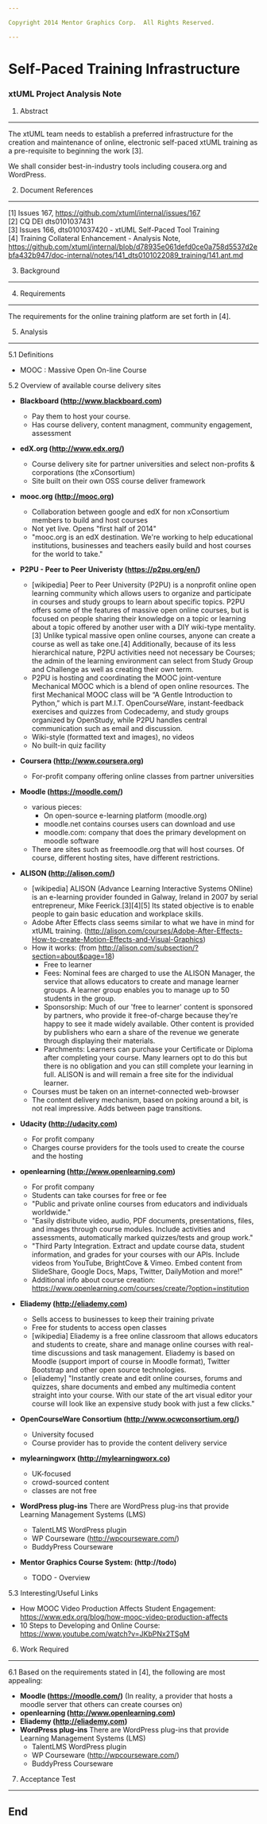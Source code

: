 ```yaml
---

Copyright 2014 Mentor Graphics Corp.  All Rights Reserved.

---
```


# Self-Paced Training Infrastructure
### xtUML Project Analysis Note



1. Abstract
-----------
The xtUML team needs to establish a preferred infrastructure for the creation 
and maintenance of online, electronic self-paced xtUML training as a pre-requisite
to beginning the work [3].

We shall consider best-in-industry tools including cousera.org and WordPress.  

2. Document References
----------------------
[1] Issues 167, https://github.com/xtuml/internal/issues/167    
[2] CQ DEI dts0101037431  
[3] Issues 166, dts0101037420 - xtUML Self-Paced Tool Training  
[4] Training Collateral Enhancement - Analysis Note, https://github.com/xtuml/internal/blob/d78935e061defd0ce0a758d5537d2ebfa432b947/doc-internal/notes/141_dts0101022089_training/141.ant.md  

3. Background
-------------

4. Requirements
---------------
The requirements for the online training platform are set forth in [4].  

5. Analysis
-----------
5.1  Definitions  
  - MOOC : Massive Open On-line Course

5.2  Overview of available course delivery sites
  - __Blackboard (http://www.blackboard.com)__
    - Pay them to host your course.
    - Has course delivery, content managment, community engagement, assessment
  
  - __edX.org (http://www.edx.org/)__
    - Course delivery site for partner universities and select non-profits & corporations (the xConsortium)
    - Site built on their own OSS course deliver framework
  
  - __mooc.org (http://mooc.org)__
    - Collaboration between google and edX for non xConsortium members to build and host courses
    - Not yet live.  Opens "first half of 2014"
    - "mooc.org is an edX destination. We're working to help educational institutions, businesses and teachers easily build and host courses for the world to take."
  
  - __P2PU - Peer to Peer Univeristy (https://p2pu.org/en/)__
    - [wikipedia] Peer to Peer University (P2PU) is a nonprofit online open learning community which allows users to organize and participate in courses and study groups to learn about specific topics.  P2PU offers some of the features of massive open online courses, but is focused on people sharing their knowledge on a topic or learning about a topic offered by another user with a DIY wiki-type mentality.[3] Unlike typical massive open online courses, anyone can create a course as well as take one.[4] Additionally, because of its less hierarchical nature, P2PU activities need not necessary be Courses; the admin of the learning environment can select from Study Group and Challenge as well as creating their own term.
    - P2PU is hosting and coordinating the MOOC joint-venture Mechanical MOOC which is a blend of open online resources. The first Mechanical MOOC class will be “A Gentle Introduction to Python,” which is part M.I.T. OpenCourseWare, instant-feedback exercises and quizzes from Codecademy, and study groups organized by OpenStudy, while P2PU handles central communication such as email and discussion.
    - Wiki-style (formatted text and images), no videos
    - No built-in quiz facility
  
  - __Coursera (http://www.coursera.org)__
    - For-profit company offering online classes from partner universities
  
  - __Moodle (https://moodle.com/)__
    - various pieces:
      - On open-source e-learning platform (moodle.org)
      - moodle.net contains courses users can download and use
      - moodle.com: company that does the primary development on moodle software
    - There are sites such as freemoodle.org that will host courses.  Of course, different hosting sites, have different restrictions.
  
  - __ALISON (http://alison.com/)__
    - [wikipedia] ALISON (Advance Learning Interactive Systems ONline) is an e-learning provider founded in Galway, Ireland in 2007 by serial entrepreneur, Mike Feerick.[3][4][5] Its stated objective is to enable people to gain basic education and workplace skills.
    - Adobe After Effects class seems similar to what we have in mind for xtUML training. (http://alison.com/courses/Adobe-After-Effects-How-to-create-Motion-Effects-and-Visual-Graphics)
    - How it works: (from http://alison.com/subsection/?section=about&page=18)
      - Free to learner
      - Fees: Nominal fees are charged to use the ALISON Manager, the service that allows educators to create and manage learner groups. A learner group enables you to manage up to 50 students in the group.
      - Sponsorship: Much of our 'free to learner' content is sponsored by partners, who provide it free-of-charge because they're happy to see it made widely available. Other content is provided by publishers who earn a share of the revenue we generate through displaying their materials.
      - Parchments: Learners can purchase your Certificate or Diploma after completing your course. Many learners opt to do this but there is no obligation and you can still complete your learning in full. ALISON is and will remain a free site for the individual learner.
    - Courses must be taken on an internet-connected web-browser
    - The content delivery mechanism, based on poking around a bit, is not real impressive.  Adds between page transitions.
  
  - __Udacity (http://udacity.com)__
    - For profit company 
    - Charges course providers for the tools used to create the course and the hosting
  
  - __openlearning (http://www.openlearning.com)__
    - For profit company
    - Students can take courses for free or fee
    - "Public and private online courses from educators and individuals worldwide."
    - "Easily distribute video, audio, PDF documents, presentations, files, and images through course modules. Include activities and assessments, automatically marked quizzes/tests and group work."
    - "Third Party Integration.  Extract and update course data, student information, and grades for your courses with our APIs.  Include videos from YouTube, BrightCove & Vimeo.  Embed content from SlideShare, Google Docs, Maps, Twitter, DailyMotion and more!"
    - Additional info about course creation: https://www.openlearning.com/courses/create/?option=institution

  - __Eliademy (http://eliademy.com)__
    - Sells access to businesses to keep their training private
    - Free for students to access open classes
    - [wikipedia] Eliademy is a free online classroom that allows educators and students to create, share and manage online courses with real-time discussions and task management. Eliademy is based on Moodle (support import of course in Moodle format), Twitter Bootstrap and other open source technologies.
    - [eliademy] "Instantly create and edit online courses, forums and quizzes, share documents and embed any multimedia content straight into your course. With our state of the art visual editor your course will look like an expensive study book with just a few clicks."

  - __OpenCourseWare Consortium (http://www.ocwconsortium.org/)__
    - University focused
    - Course provider has to provide the content delivery service
  
  - __mylearningworx (http://mylearningworx.co)__
    - UK-focused
    - crowd-sourced content
    - classes are not free
  
  - __WordPress plug-ins__ There are WordPress plug-ins that provide Learning Management Systems (LMS)
    - TalentLMS WordPress plugin
    - WP Courseware (http://wpcourseware.com/)
    - BuddyPress Courseware
    
  - __Mentor Graphics Course System: (http://todo)__
    - TODO - Overview

5.3  Interesting/Useful Links
  - How MOOC Video Production Affects Student Engagement: https://www.edx.org/blog/how-mooc-video-production-affects
  - 10 Steps to Developing and Online Course: https://www.youtube.com/watch?v=JKbPNx2TSgM

6. Work Required
----------------
6.1  Based on the requirements stated in [4], the following are most appealing:
  - __Moodle (https://moodle.com/)__ (In reality, a provider that hosts a moodle server that others can create courses on)
  - __openlearning (http://www.openlearning.com)__
  - __Eliademy (http://eliademy.com)__
  - __WordPress plug-ins__ There are WordPress plug-ins that provide Learning Management Systems (LMS)
    - TalentLMS WordPress plugin
    - WP Courseware (http://wpcourseware.com/)
    - BuddyPress Courseware

7. Acceptance Test
------------------

End
---

